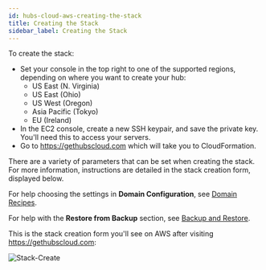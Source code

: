 ```yaml
---
id: hubs-cloud-aws-creating-the-stack
title: Creating the Stack
sidebar_label: Creating the Stack
---
```


To create the stack:

- Set your console in the top right to one of the supported regions, depending on where you want to create your hub:
  - US East (N. Virginia)
  - US East (Ohio)
  - US West (Oregon)
  - Asia Pacific (Tokyo)
  - EU (Ireland)
- In the EC2 console, create a new SSH keypair, and save the private key. You'll need this to access your servers.
- Go to https://gethubscloud.com which will take you to CloudFormation.

There are a variety of parameters that can be set when creating the stack. For more information, instructions are detailed in the stack creation form, displayed below.

For help choosing the settings in **Domain Configuration**, see [Domain Recipes](./hubs-cloud-aws-domain-recipes.md).

For help with the **Restore from Backup** section, see [Backup and Restore](./hubs-cloud-aws-backup-and-restore.md).

This is the stack creation form you'll see on AWS after visiting https://gethubscloud.com:

![Stack-Create](img/hubs-cloud-aws-stack-setup.jpeg)

